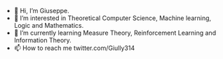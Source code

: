 - 👋 Hi, I’m Giuseppe.
- 👀 I’m interested in Theoretical Computer Science, Machine learning, Logic and Mathematics.
- 🌱 I’m currently learning Measure Theory, Reinforcement Learning and Information Theory.
- 📫 How to reach me twitter.com/Giully314

